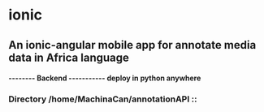 # ionic

## An ionic-angular mobile app for annotate media data in Africa language 

####  -------- Backend ----------- deploy in python anywhere 

### Directory /home/MachinaCan/annotationAPI :: 